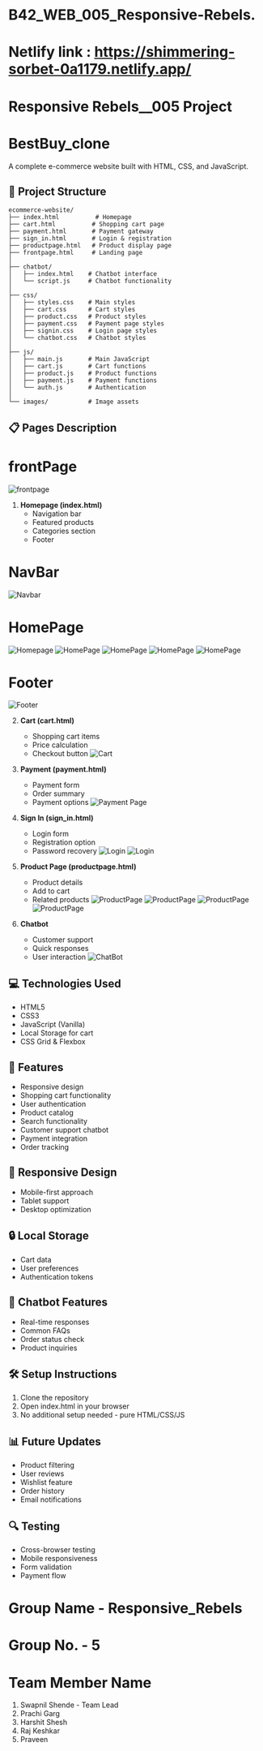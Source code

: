 
# B42_WEB_005_Responsive-Rebels.
# Netlify link : https://shimmering-sorbet-0a1179.netlify.app/
# Responsive Rebels__005 Project
# BestBuy_clone

A complete e-commerce website built with HTML, CSS, and JavaScript.

## 📂 Project Structure

```
ecommerce-website/
├── index.html          # Homepage
├── cart.html          # Shopping cart page
├── payment.html       # Payment gateway
├── sign_in.html       # Login & registration
├── productpage.html   # Product display page
├── frontpage.html     # Landing page
│
├── chatbot/
│   ├── index.html    # Chatbot interface
│   └── script.js     # Chatbot functionality
│
├── css/
│   ├── styles.css    # Main styles
│   ├── cart.css      # Cart styles
│   ├── product.css   # Product styles
│   ├── payment.css   # Payment page styles
│   ├── signin.css    # Login page styles
│   └── chatbot.css   # Chatbot styles
│
├── js/
│   ├── main.js       # Main JavaScript
│   ├── cart.js       # Cart functions
│   ├── product.js    # Product functions
│   ├── payment.js    # Payment functions
│   └── auth.js       # Authentication
│
└── images/           # Image assets
```

## 📋 Pages Description
# frontPage
![frontpage](<Screenshot 2025-02-09 at 7.52.22 PM.png>)

1. **Homepage (index.html)**
   - Navigation bar
   - Featured products
   - Categories section
   - Footer
# NavBar
![Navbar](<Screenshot 2025-02-09 at 8.01.42 PM.png>)
# HomePage
![Homepage](<Screenshot 2025-02-09 at 7.52.43 PM.png>)
![HomePage](<Screenshot 2025-02-09 at 7.52.55 PM.png>)
![HomePage](<Screenshot 2025-02-09 at 7.53.03 PM.png>)
![HomePage](<Screenshot 2025-02-09 at 7.53.11 PM.png>)
![HomePage](<Screenshot 2025-02-09 at 7.53.22 PM.png>)
# Footer
![Footer](<Screenshot 2025-02-09 at 7.53.31 PM.png>)


2. **Cart (cart.html)**
   - Shopping cart items
   - Price calculation
   - Checkout button
![Cart](<Screenshot 2025-02-09 at 7.54.23 PM.png>)
3. **Payment (payment.html)**
   - Payment form
   - Order summary
   - Payment options
   ![Payment Page](<Screenshot 2025-02-09 at 9.03.16 PM.png>)

4. **Sign In (sign_in.html)**
   - Login form
   - Registration option
   - Password recovery
![Login](<Screenshot 2025-02-09 at 9.04.02 PM.png>)
![Login](<Screenshot 2025-02-09 at 9.04.19 PM.png>)
5. **Product Page (productpage.html)**
   - Product details
   - Add to cart
   - Related products
   ![ProductPage](<Screenshot 2025-02-09 at 7.55.01 PM.png>)
   ![ProductPage](<Screenshot 2025-02-09 at 7.55.12 PM.png>)
   ![ProductPage](<Screenshot 2025-02-09 at 7.55.18 PM.png>)
   ![ProductPage](<Screenshot 2025-02-09 at 7.55.23 PM.png>)
6. **Chatbot**
   - Customer support
   - Quick responses
   - User interaction
   ![ChatBot](<Screenshot 2025-02-09 at 7.51.54 PM.png>)

## 💻 Technologies Used

- HTML5
- CSS3
- JavaScript (Vanilla)
- Local Storage for cart
- CSS Grid & Flexbox

## 🚀 Features

- Responsive design
- Shopping cart functionality
- User authentication
- Product catalog
- Search functionality
- Customer support chatbot
- Payment integration
- Order tracking

## 📱 Responsive Design

- Mobile-first approach
- Tablet support
- Desktop optimization

## 🔒 Local Storage

- Cart data
- User preferences
- Authentication tokens

## 🤖 Chatbot Features

- Real-time responses
- Common FAQs
- Order status check
- Product inquiries

## 🛠️ Setup Instructions

1. Clone the repository
2. Open index.html in your browser
3. No additional setup needed - pure HTML/CSS/JS

## 📊 Future Updates

- Product filtering
- User reviews
- Wishlist feature
- Order history
- Email notifications

## 🔍 Testing

- Cross-browser testing
- Mobile responsiveness
- Form validation
- Payment flow

# Group Name - Responsive_Rebels
# Group No. - 5
# Team Member Name 
1. Swapnil Shende - Team Lead
2. Prachi Garg
3. Harshit Shesh
4. Raj Keshkar
5. Praveen

